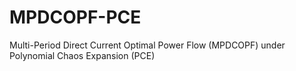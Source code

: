 # MPDCOPF-PCE
Multi-Period Direct Current Optimal Power Flow (MPDCOPF) under Polynomial Chaos Expansion (PCE)
